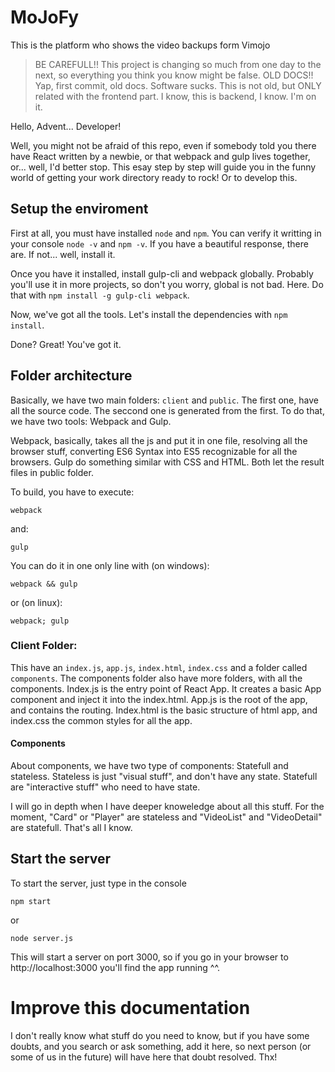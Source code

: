 # MoJoFy
This is the platform who shows the video backups form Vimojo

> BE CAREFULL!! This project is changing so much from one day to the next, so everything you think you know might be false. 
> OLD DOCS!! Yap, first commit, old docs. Software sucks. This is not old, but ONLY related with the frontend part. I know, this is backend, I know. I'm on it.

Hello, Advent... Developer!

Well, you might not be afraid of this repo, even if somebody told you there have React written by a newbie, or that webpack and gulp lives together, or... well, I'd better stop. This esay step by step will guide you in the funny world of getting your work directory ready to rock! Or to develop this.

## Setup the enviroment

First at all, you must have installed `node` and `npm`. You can verify it writting in your console `node -v` and `npm -v`. If you have a beautiful response, there are. If not... well, install it.

Once you have it installed, install gulp-cli and webpack globally. Probably you'll use it in more projects, so don't you worry, global is not bad. Here. Do that with `npm install -g gulp-cli webpack`. 

Now, we've got all the tools. Let's install the dependencies with `npm install`. 

Done? Great! You've got it.


## Folder architecture

Basically, we have two main folders: `client` and `public`. The first one, have all the source code. The seccond one is generated from the first. To do that, we have two tools: Webpack and Gulp. 

Webpack, basically, takes all the js and put it in one file, resolving all the browser stuff, converting ES6 Syntax into ES5 recognizable for all the browsers. Gulp do something similar with CSS and HTML. Both let the result files in public folder.

To build, you have to execute:
```
webpack
```
and:
```
gulp
```

You can do it in one only line with (on windows):
```
webpack && gulp
```
or (on linux):
```
webpack; gulp
```

### Client Folder:

This have an `index.js`, `app.js`, `index.html`, `index.css` and a folder called `components`. The components folder also have more folders, with all the components. Index.js is the entry point of React App. It creates a basic App component and inject it into the index.html. App.js is the root of the app, and contains the routing. Index.html is the basic structure of html app, and index.css the common styles for all the app.

#### Components
About components, we have two type of components: Statefull and stateless. Stateless is just "visual stuff", and don't have any state. Statefull are "interactive stuff" who need to have state. 

I will go in depth when I have deeper knoweledge about all this stuff. For the moment, "Card" or "Player" are stateless and "VideoList" and "VideoDetail" are statefull. That's all I know.

## Start the server
To start the server, just type in the console 
```
npm start
``` 
or 
```
node server.js
```
This will start a server on port 3000, so if you go in your browser to http://localhost:3000 you'll find the app running ^^.

# Improve this documentation

I don't really know what stuff do you need to know, but if you have some doubts, and you search or ask something, add it here, so next person (or some of us in the future) will have here that doubt resolved. Thx!
